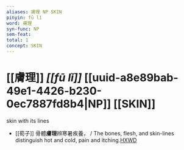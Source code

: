 ```yaml
---
aliases: 膚理 NP SKIN
pinyin: fū lǐ
word: 膚理
syn-func: NP
sem-feat: 
total: 1
concept: SKIN 
---
```

# [[膚理]] *[[fū lǐ]]*  [[uuid-a8e89bab-49e1-4426-b230-0ec7887fd8b4|NP]] [[SKIN]]
skin with its lines
 - [[荀子]] 骨體**膚理**辨寒暑疾養，
                     / The bones, flesh, and skin-lines distinguish hot and cold, pain and itching.[HXWD](https://hxwd.org/textview.html?location=KR3a0002_tls_004-10a.13)